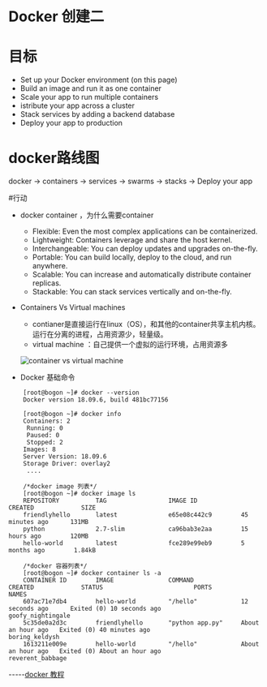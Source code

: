 # Docker 创建二

# 目标
*	Set up your Docker environment (on this page)
*  Build an image and run it as one container
*  Scale your app to run multiple containers
*  istribute your app across a cluster
*  Stack services by adding a backend database
*  Deploy your app to production

# docker路线图

docker -> containers -> services -> swarms -> stacks -> Deploy your app

#行动

* docker container ，为什么需要container
   * Flexible: Even the most complex applications can be containerized.
   * Lightweight: Containers leverage and share the host kernel.
   * Interchangeable: You can deploy updates and upgrades on-the-fly.
   * Portable: You can build locally, deploy to the cloud, and run anywhere.
   * Scalable: You can increase and automatically distribute container replicas.
   * Stackable: You can stack services vertically and on-the-fly.
 
* Containers Vs Virtual machines
   
   * contianer是直接运行在linux（OS），和其他的container共享主机内核。运行在分离的进程，占用资源少，轻量级。
   * virtual machine ：自己提供一个虚拟的运行环境，占用资源多

   ![container vs virtual machine](http://fandong90.github.io/dist/static/img/contianervsvirtual.png)
   
* Docker 基础命令

```
	[root@bogon ~]# docker --version
    Docker version 18.09.6, build 481bc77156
	
	[root@bogon ~]# docker info
	Containers: 2
	 Running: 0
	 Paused: 0
	 Stopped: 2
	Images: 8
	Server Version: 18.09.6
	Storage Driver: overlay2
	 ....
	 
	/*docker image 列表*/ 
	[root@bogon ~]# docker image ls
	REPOSITORY          TAG                 IMAGE ID            CREATED             SIZE
	friendlyhello       latest              e65e08c442c9        45 minutes ago      131MB
	python              2.7-slim            ca96bab3e2aa        15 hours ago        120MB
	hello-world         latest              fce289e99eb9        5 months ago        1.84kB
	
	/*docker 容器列表*/
	[root@bogon ~]# docker container ls -a
	CONTAINER ID        IMAGE               COMMAND             CREATED             STATUS                         PORTS               NAMES
	607ac71e7db4        hello-world         "/hello"            12 seconds ago      Exited (0) 10 seconds ago                          goofy_nightingale
	5c35de0a2d3c        friendlyhello       "python app.py"     About an hour ago   Exited (0) 40 minutes ago                          boring_keldysh
	1613211e009e        hello-world         "/hello"            About an hour ago   Exited (0) About an hour ago                       reverent_babbage
```

-----[docker 教程](https://docs.docker.com/get-started/)

